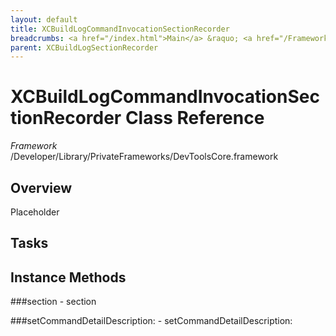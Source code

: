 ```yaml
---
layout: default
title: XCBuildLogCommandInvocationSectionRecorder
breadcrumbs: <a href="/index.html">Main</a> &raquo; <a href="/Frameworks.html">Framework</a> &raquo; <a href="/Frameworks/DevToolsCore.html">DevToolsCore</a> &raquo; XCBuildLogCommandInvocationSectionRecorder
parent: XCBuildLogSectionRecorder 
---
```

# XCBuildLogCommandInvocationSectionRecorder Class Reference

*Framework* /Developer/Library/PrivateFrameworks/DevToolsCore.framework

## Overview

Placeholder

## Tasks

## Instance Methods

<a name="-section"></a>
###section
    - section

<a name="-setCommandDetailDescription:"></a>
###setCommandDetailDescription:
    - setCommandDetailDescription:


